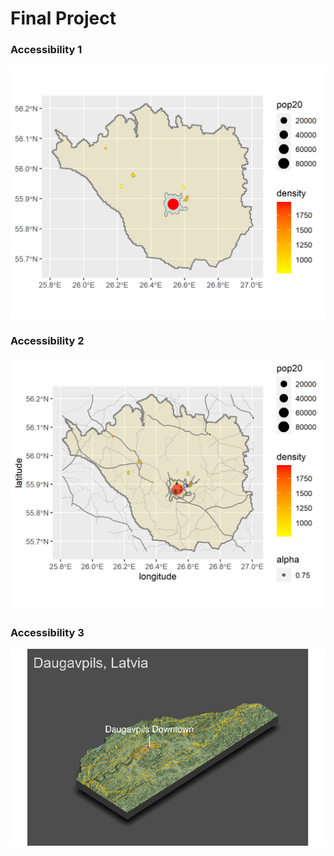 # Final Project

### Accessibility 1
![](ua_dot1.png)

### Accessibility 2
![](daug_hcfs1.png)

### Accessibility 3
![](DD3D.png)
